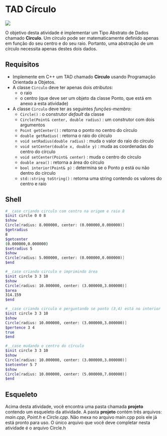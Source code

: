 # TAD Círculo

![](figura.jpg)

O objetivo desta atividade é implementar um Tipo Abstrato de Dados chamado **Circulo**.
Um círculo pode ser matematicamente definido apenas em função do seu centro e do seu raio.
Portanto, uma abstração de um círculo necessita apenas destes dois dados.

## Requisitos
- Implemente em C++ um TAD chamado **Circulo** usando Programação Orientada a Objetos.
- A classe `Circulo` deve ter apenas dois *atributos*:
    - o raio
    - o centro (que deve ser um objeto da classe Ponto, que está em anexo a esta atividade)
- A classe `Circulo` deve ter as seguintes *funções-membro*:
    - `Circle()` : o construtor *default* da classe
    - `Circle(Point& center, double radius)` : um construtor com dois argumentos
    - `Point getCenter()` : retorna o ponto no centro do círculo
    - `double getRadius(` : retorna o raio do círculo
    - `void setRadius(double radius)` : muda o valor do raio do círculo
    - `void setCenter(double x, double y)` : muda as coordenadas do centro do círculo
    - `void setCenter(Point& center)` : muda o centro do círculo
    - `double area()` : retorna a área do círculo
    - `bool interior(Point& p)` : determina se o Ponto p está ou não dentro do círculo
    - `std::string toString()` : retorna uma string contendo os valores do centro e raio

## Shell

```bash
#__case criando circulo com centro na origem e raio 8
$init circle 0 0 8
$show
Circle[radius: 8.000000, center: (0.000000,0.000000)]
$getradius
8
$getcenter
(0.000000,0.000000)
$setradius 5
$show
Circle[radius: 5.000000, center: (0.000000,0.000000)]
$end
```

```bash
#__case criando circulo e imprimindo área
$init circle 3 3 10
$show
Circle[radius: 10.000000, center: (3.000000,3.000000)]
$area
314.159
$end
```

```bash
#__case criando circulo e perguntando se ponto (3,4) está no interior
$init circle 3 3 10
$show
Circle[radius: 10.000000, center: (3.000000,3.000000)]
$pertence 3 4
true
$end
```

```bash
#__case mudando o centro do círculo
$init circle 3 3 10
$show
Circle[radius: 10.000000, center: (3.000000,3.000000)]
$setcenter 5 7
$show
Circle[radius: 10.000000, center: (5.000000,7.000000)]
$end
```


## Esqueleto

Acima desta atividade, você encontra uma pasta chamada **projeto** contendo um esqueleto da atividade. A pasta **projeto** contém três arquivos: *main.cpp*, *Point.h* e *Circle.cpp*. Não mexa no arquivo main.cpp pois ele já está pronto para uso. O único arquivo que você deve completar nesta atividade é o arquivo Circle.h


